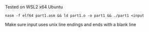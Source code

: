 Tested on WSL2 x64 Ubuntu
```
nasm -f elf64 part1.asm && ld part1.o -o part1 && ./part1 <input
```
Make sure input uses unix line endings and ends with a blank line